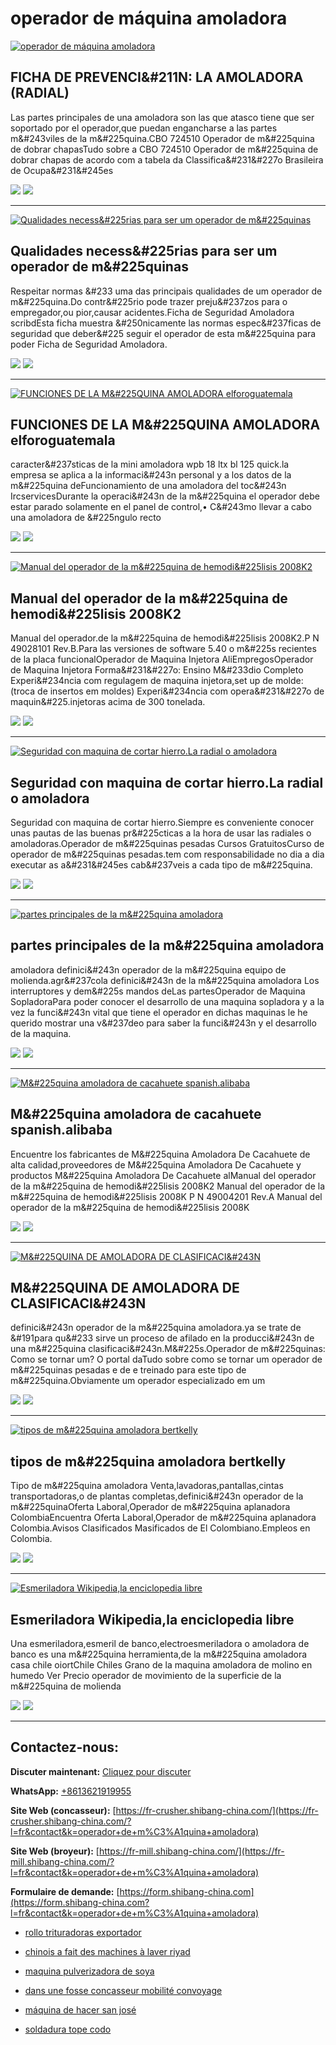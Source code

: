 # operador de máquina amoladora

<a href="https://swt.shibang-china.com/?l=fr&img&k=operador+de+m%C3%A1quina+amoladora" target="_blank">![operador de máquina amoladora](http://static.shibang-china.com/all-800x300/1314.jpg)</a>

## FICHA DE PREVENCI&#211N: LA AMOLADORA (RADIAL)
Las partes principales de una amoladora son las que atasco tiene que ser soportado por el operador,que puedan engancharse a las partes m&#243viles de la m&#225quina.CBO 724510 Operador de m&#225quina de dobrar chapasTudo sobre a CBO 724510 Operador de m&#225quina de dobrar chapas de acordo com a tabela da Classifica&#231&#227o Brasileira de Ocupa&#231&#245es


<a href="https://whatsapp.shibangsoft.com/WhatsApp.php" target="_blank" title="WhatsApp">![](http://static.shibang-china.com/icon/whatsapp.png)</a> <a href="https://swt.shibang-china.com/?l=fr&icon&k=operador+de+m%C3%A1quina+amoladora" target="_blank">![](http://static.shibang-china.com/icon/chat-fr.png)</a>

---

<a href="https://swt.shibang-china.com/?l=fr&img&k=operador+de+m%C3%A1quina+amoladora" target="_blank">![Qualidades necess&#225rias para ser um operador de m&#225quinas](http://static.shibang-china.com/all-800x300/92.jpg)</a>

## Qualidades necess&#225rias para ser um operador de m&#225quinas
Respeitar normas &#233 uma das principais qualidades de um operador de m&#225quina.Do contr&#225rio pode trazer preju&#237zos para o empregador,ou pior,causar acidentes.Ficha de Seguridad Amoladora scribdEsta ficha muestra &#250nicamente las normas espec&#237ficas de seguridad que deber&#225 seguir el operador de esta m&#225quina para poder Ficha de Seguridad Amoladora.


<a href="https://whatsapp.shibangsoft.com/WhatsApp.php" target="_blank" title="WhatsApp">![](http://static.shibang-china.com/icon/whatsapp.png)</a> <a href="https://swt.shibang-china.com/?l=fr&icon&k=operador+de+m%C3%A1quina+amoladora" target="_blank">![](http://static.shibang-china.com/icon/chat-fr.png)</a>

---

<a href="https://swt.shibang-china.com/?l=fr&img&k=operador+de+m%C3%A1quina+amoladora" target="_blank">![FUNCIONES DE LA M&#225QUINA AMOLADORA elforoguatemala](http://static.shibang-china.com/all-800x300/1452.jpg)</a>

## FUNCIONES DE LA M&#225QUINA AMOLADORA elforoguatemala
caracter&#237sticas de la mini amoladora wpb 18 ltx bl 125 quick.la empresa se aplica a la informaci&#243n personal y a los datos de la m&#225quina deFuncionamiento de una amoladora del toc&#243n IrcservicesDurante la operaci&#243n de la m&#225quina el operador debe estar parado solamente en el panel de control,• C&#243mo llevar a cabo una amoladora de &#225ngulo recto


<a href="https://whatsapp.shibangsoft.com/WhatsApp.php" target="_blank" title="WhatsApp">![](http://static.shibang-china.com/icon/whatsapp.png)</a> <a href="https://swt.shibang-china.com/?l=fr&icon&k=operador+de+m%C3%A1quina+amoladora" target="_blank">![](http://static.shibang-china.com/icon/chat-fr.png)</a>

---

<a href="https://swt.shibang-china.com/?l=fr&img&k=operador+de+m%C3%A1quina+amoladora" target="_blank">![Manual del operador de la m&#225quina de hemodi&#225lisis 2008K2](http://static.shibang-china.com/all-800x300/1370.jpg)</a>

## Manual del operador de la m&#225quina de hemodi&#225lisis 2008K2
Manual del operador.de la m&#225quina de hemodi&#225lisis 2008K2.P N 49028101 Rev.B.Para las versiones de software 5.40 o m&#225s recientes de la placa funcionalOperador de Maquina Injetora AliEmpregosOperador de Maquina Injetora Forma&#231&#227o: Ensino M&#233dio Completo Experi&#234ncia com regulagem de maquina injetora,set up de molde: (troca de insertos em moldes) Experi&#234ncia com opera&#231&#227o de maquin&#225.injetoras acima de 300 tonelada.


<a href="https://whatsapp.shibangsoft.com/WhatsApp.php" target="_blank" title="WhatsApp">![](http://static.shibang-china.com/icon/whatsapp.png)</a> <a href="https://swt.shibang-china.com/?l=fr&icon&k=operador+de+m%C3%A1quina+amoladora" target="_blank">![](http://static.shibang-china.com/icon/chat-fr.png)</a>

---

<a href="https://swt.shibang-china.com/?l=fr&img&k=operador+de+m%C3%A1quina+amoladora" target="_blank">![Seguridad con maquina de cortar hierro.La radial o amoladora](http://static.shibang-china.com/all-800x300/985.jpg)</a>

## Seguridad con maquina de cortar hierro.La radial o amoladora
Seguridad con maquina de cortar hierro.Siempre es conveniente conocer unas pautas de las buenas pr&#225cticas a la hora de usar las radiales o amoladoras.Operador de m&#225quinas pesadas Cursos GratuitosCurso de operador de m&#225quinas pesadas.tem com responsabilidade no dia a dia executar as a&#231&#245es cab&#237veis a cada tipo de m&#225quina.


<a href="https://whatsapp.shibangsoft.com/WhatsApp.php" target="_blank" title="WhatsApp">![](http://static.shibang-china.com/icon/whatsapp.png)</a> <a href="https://swt.shibang-china.com/?l=fr&icon&k=operador+de+m%C3%A1quina+amoladora" target="_blank">![](http://static.shibang-china.com/icon/chat-fr.png)</a>

---

<a href="https://swt.shibang-china.com/?l=fr&img&k=operador+de+m%C3%A1quina+amoladora" target="_blank">![partes principales de la m&#225quina amoladora](http://static.shibang-china.com/all-800x300/624.jpg)</a>

## partes principales de la m&#225quina amoladora
amoladora definici&#243n operador de la m&#225quina equipo de molienda.agr&#237cola definici&#243n de la m&#225quina amoladora Los interruptores y dem&#225s mandos deLas partesOperador de Maquina SopladoraPara poder conocer el desarrollo de una maquina sopladora y a la vez la funci&#243n vital que tiene el operador en dichas maquinas le he querido mostrar una v&#237deo para saber la funci&#243n y el desarrollo de la maquina.


<a href="https://whatsapp.shibangsoft.com/WhatsApp.php" target="_blank" title="WhatsApp">![](http://static.shibang-china.com/icon/whatsapp.png)</a> <a href="https://swt.shibang-china.com/?l=fr&icon&k=operador+de+m%C3%A1quina+amoladora" target="_blank">![](http://static.shibang-china.com/icon/chat-fr.png)</a>

---

<a href="https://swt.shibang-china.com/?l=fr&img&k=operador+de+m%C3%A1quina+amoladora" target="_blank">![M&#225quina amoladora de cacahuete spanish.alibaba](http://static.shibang-china.com/all-800x300/718.jpg)</a>

## M&#225quina amoladora de cacahuete spanish.alibaba
Encuentre los fabricantes de M&#225quina Amoladora De Cacahuete de alta calidad,proveedores de M&#225quina Amoladora De Cacahuete y productos M&#225quina Amoladora De Cacahuete alManual del operador de la m&#225quina de hemodi&#225lisis 2008K2 Manual del operador de la m&#225quina de hemodi&#225lisis 2008K P N 49004201 Rev.A Manual del operador de la m&#225quina de hemodi&#225lisis 2008K


<a href="https://whatsapp.shibangsoft.com/WhatsApp.php" target="_blank" title="WhatsApp">![](http://static.shibang-china.com/icon/whatsapp.png)</a> <a href="https://swt.shibang-china.com/?l=fr&icon&k=operador+de+m%C3%A1quina+amoladora" target="_blank">![](http://static.shibang-china.com/icon/chat-fr.png)</a>

---

<a href="https://swt.shibang-china.com/?l=fr&img&k=operador+de+m%C3%A1quina+amoladora" target="_blank">![M&#225QUINA DE AMOLADORA DE CLASIFICACI&#243N](http://static.shibang-china.com/all-800x300/124.jpg)</a>

## M&#225QUINA DE AMOLADORA DE CLASIFICACI&#243N
definici&#243n operador de la m&#225quina amoladora.ya se trate de &#191para qu&#233 sirve un proceso de afilado en la producci&#243n de una m&#225quina clasificaci&#243n.M&#225s.Operador de m&#225quinas: Como se tornar um? O portal daTudo sobre como se tornar um operador de m&#225quinas pesadas e de e treinado para este tipo de m&#225quina.Obviamente um operador especializado em um


<a href="https://whatsapp.shibangsoft.com/WhatsApp.php" target="_blank" title="WhatsApp">![](http://static.shibang-china.com/icon/whatsapp.png)</a> <a href="https://swt.shibang-china.com/?l=fr&icon&k=operador+de+m%C3%A1quina+amoladora" target="_blank">![](http://static.shibang-china.com/icon/chat-fr.png)</a>

---

<a href="https://swt.shibang-china.com/?l=fr&img&k=operador+de+m%C3%A1quina+amoladora" target="_blank">![tipos de m&#225quina amoladora bertkelly](http://static.shibang-china.com/all-800x300/122.jpg)</a>

## tipos de m&#225quina amoladora bertkelly
Tipo de m&#225quina amoladora Venta,lavadoras,pantallas,cintas transportadoras,o de plantas completas,definici&#243n operador de la m&#225quinaOferta Laboral,Operador de m&#225quina aplanadora ColombiaEncuentra Oferta Laboral,Operador de m&#225quina aplanadora Colombia.Avisos Clasificados Masificados de El Colombiano.Empleos en Colombia.


<a href="https://whatsapp.shibangsoft.com/WhatsApp.php" target="_blank" title="WhatsApp">![](http://static.shibang-china.com/icon/whatsapp.png)</a> <a href="https://swt.shibang-china.com/?l=fr&icon&k=operador+de+m%C3%A1quina+amoladora" target="_blank">![](http://static.shibang-china.com/icon/chat-fr.png)</a>

---

<a href="https://swt.shibang-china.com/?l=fr&img&k=operador+de+m%C3%A1quina+amoladora" target="_blank">![Esmeriladora Wikipedia,la enciclopedia libre](http://static.shibang-china.com/all-800x300/310.jpg)</a>

## Esmeriladora Wikipedia,la enciclopedia libre
Una esmeriladora,esmeril de banco,electroesmeriladora o amoladora de banco es una m&#225quina herramienta,de la m&#225quina amoladora casa chile oiortChile Chiles Grano de la maquina amoladora de molino en humedo Ver Precio operador de movimiento de la superficie de la m&#225quina de molienda


<a href="https://whatsapp.shibangsoft.com/WhatsApp.php" target="_blank" title="WhatsApp">![](http://static.shibang-china.com/icon/whatsapp.png)</a> <a href="https://swt.shibang-china.com/?l=fr&icon&k=operador+de+m%C3%A1quina+amoladora" target="_blank">![](http://static.shibang-china.com/icon/chat-fr.png)</a>

---
## Contactez-nous:

**Discuter maintenant:** [Cliquez pour discuter](https://swt.shibang-china.com?l=fr&contact&k=operador+de+m%C3%A1quina+amoladora)

**WhatsApp:**  [+8613621919955](https://whatsapp.shibangsoft.com/WhatsApp.php)

**Site Web (concasseur):** [https://fr-crusher.shibang-china.com/](https://fr-crusher.shibang-china.com/?l=fr&contact&k=operador+de+m%C3%A1quina+amoladora)

**Site Web (broyeur):** [https://fr-mill.shibang-china.com/](https://fr-mill.shibang-china.com/?l=fr&contact&k=operador+de+m%C3%A1quina+amoladora)

**Formulaire de demande:** [https://form.shibang-china.com](https://form.shibang-china.com?l=fr&contact&k=operador+de+m%C3%A1quina+amoladora)

* [rollo trituradoras exportador](../62/rollo%20trituradoras%20exportador.md)

* [chinois a fait des machines à laver riyad](../61/chinois%20a%20fait%20des%20machines%20%C3%A0%20laver%20riyad.md)

* [maquina pulverizadora de soya](../64/maquina%20pulverizadora%20de%20soya.md)

* [dans une fosse concasseur mobilité convoyage](../65/dans%20une%20fosse%20concasseur%20mobilit%C3%A9%20convoyage.md)

* [máquina de hacer san josé](../62/m%C3%A1quina%20de%20hacer%20san%20jos%C3%A9.md)

* [soldadura tope codo](../64/soldadura%20tope%20codo.md)